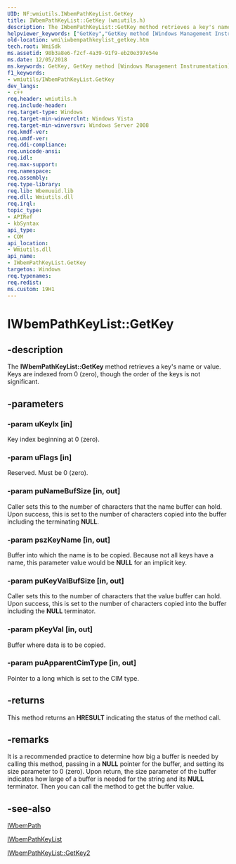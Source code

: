 ```yaml
---
UID: NF:wmiutils.IWbemPathKeyList.GetKey
title: IWbemPathKeyList::GetKey (wmiutils.h)
description: The IWbemPathKeyList::GetKey method retrieves a key's name or value. Keys are indexed from 0 (zero), though the order of the keys is not significant.
helpviewer_keywords: ["GetKey","GetKey method [Windows Management Instrumentation]","GetKey method [Windows Management Instrumentation]","IWbemPathKeyList interface","IWbemPathKeyList interface [Windows Management Instrumentation]","GetKey method","IWbemPathKeyList.GetKey","IWbemPathKeyList::GetKey","_hmm_iwbempathkeylist_getkey","wmi.iwbempathkeylist_getkey","wmiutils/IWbemPathKeyList::GetKey"]
old-location: wmi\iwbempathkeylist_getkey.htm
tech.root: WmiSdk
ms.assetid: 98b3a8e6-f2cf-4a39-91f9-eb20e397e54e
ms.date: 12/05/2018
ms.keywords: GetKey, GetKey method [Windows Management Instrumentation], GetKey method [Windows Management Instrumentation],IWbemPathKeyList interface, IWbemPathKeyList interface [Windows Management Instrumentation],GetKey method, IWbemPathKeyList.GetKey, IWbemPathKeyList::GetKey, _hmm_iwbempathkeylist_getkey, wmi.iwbempathkeylist_getkey, wmiutils/IWbemPathKeyList::GetKey
f1_keywords:
- wmiutils/IWbemPathKeyList.GetKey
dev_langs:
- c++
req.header: wmiutils.h
req.include-header: 
req.target-type: Windows
req.target-min-winverclnt: Windows Vista
req.target-min-winversvr: Windows Server 2008
req.kmdf-ver: 
req.umdf-ver: 
req.ddi-compliance: 
req.unicode-ansi: 
req.idl: 
req.max-support: 
req.namespace: 
req.assembly: 
req.type-library: 
req.lib: Wbemuuid.lib
req.dll: Wmiutils.dll
req.irql: 
topic_type:
- APIRef
- kbSyntax
api_type:
- COM
api_location:
- Wmiutils.dll
api_name:
- IWbemPathKeyList.GetKey
targetos: Windows
req.typenames: 
req.redist: 
ms.custom: 19H1
---
```


# IWbemPathKeyList::GetKey


## -description


The 
<b>IWbemPathKeyList::GetKey</b> method retrieves a key's name or value. Keys are indexed from 0 (zero), though the order of the keys is not significant.


## -parameters




### -param uKeyIx [in]

Key index beginning at 0 (zero).


### -param uFlags [in]

Reserved. Must be 0 (zero).


### -param puNameBufSize [in, out]

Caller sets this to the number of characters that the name buffer can hold. Upon success, this is set to the number of characters copied into the buffer including the terminating <b>NULL</b>.


### -param pszKeyName [in, out]

Buffer into which the name is to be copied. Because not all keys have a name, this parameter value would be <b>NULL</b> for an implicit key.


### -param puKeyValBufSize [in, out]

Caller sets this to the number of characters that the value buffer can hold. Upon success, this is set to the number of characters copied into the buffer including the <b>NULL</b> terminator.


### -param pKeyVal [in, out]

Buffer where data is to be copied.


### -param puApparentCimType [in, out]

Pointer to a long which is set to the CIM type.


## -returns



This method returns an <b>HRESULT</b> indicating the status of the method call.




## -remarks



It is a recommended practice to determine how big a buffer is needed by calling this method, passing in a <b>NULL</b> pointer for the buffer, and setting its size parameter to 0 (zero). Upon return, the size parameter of the buffer indicates how large of a buffer is needed for the string and its <b>NULL</b> terminator. Then you can call the method to get the buffer value.




## -see-also




<a href="https://docs.microsoft.com/windows/desktop/api/wmiutils/nn-wmiutils-iwbempath">IWbemPath</a>



<a href="https://docs.microsoft.com/windows/desktop/api/wmiutils/nn-wmiutils-iwbempathkeylist">IWbemPathKeyList</a>



<a href="https://docs.microsoft.com/windows/desktop/api/wmiutils/nf-wmiutils-iwbempathkeylist-getkey2">IWbemPathKeyList::GetKey2</a>
 

 

